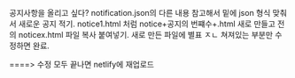 공지사항을 올리고 싶다? notification.json의 다른 내용 참고해서 밑에 json 형식 맞춰서 새로운 공지 적기. 
notice1.html 처럼 notice+공지의 번쨰수+.html 새로 만들고 전의 noticex.html 파일 복사 붙여넣기. 새로 만든 파일에 별표 ㅈㄴ 쳐져있는 부분만 수정하면 완료.


====> 수정 모두 끝나면 netlify에 재업로드
